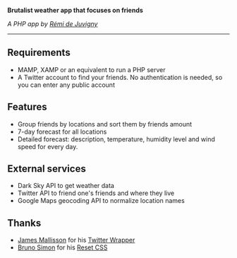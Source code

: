 **Brutalist weather app that focuses on friends**

*A PHP app by [Rémi de Juvigny](https://remi.space)*

---

## Requirements

* MAMP, XAMP or an equivalent to run a PHP server
* A Twitter account to find your friends. No authentication is needed, so you can enter any public account

## Features

* Group friends by locations and sort them by friends amount
* 7-day forecast for all locations
* Detailed forecast: description, temperature, humidity level and wind speed for every day.

## External services

* Dark Sky API to get weather data
* Twitter API to friend one's friends and where they live
* Google Maps geocoding API to normalize location names

## Thanks

* [James Mallisson](https://www.j7mbo.com/) for his [Twitter Wrapper](http://github.com/j7mbo/twitter-api-php)
* [Bruno Simon](https://bruno-simon.com/) for his [Reset CSS](https://github.com/brunosimon/reset-css)
